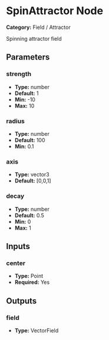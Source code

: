 
# SpinAttractor Node

**Category:** Field / Attractor

Spinning attractor field

## Parameters


### strength
- **Type:** number
- **Default:** 1
- **Min:** -10
- **Max:** 10



### radius
- **Type:** number
- **Default:** 100
- **Min:** 0.1




### axis
- **Type:** vector3
- **Default:** [0,0,1]





### decay
- **Type:** number
- **Default:** 0.5
- **Min:** 0
- **Max:** 1



## Inputs


### center
- **Type:** Point
- **Required:** Yes



## Outputs


### field
- **Type:** VectorField




